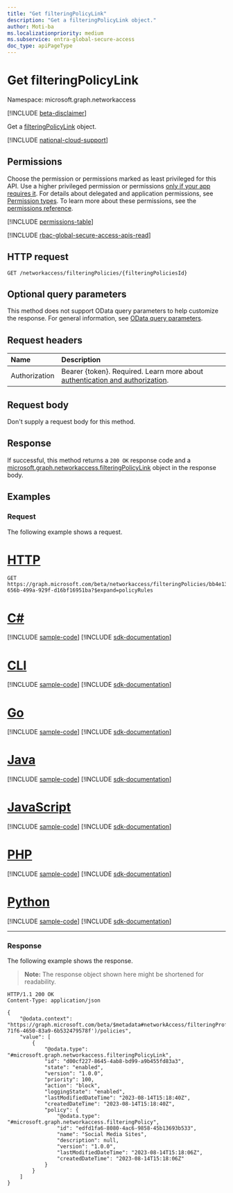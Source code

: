```yaml
---
title: "Get filteringPolicyLink"
description: "Get a filteringPolicyLink object."
author: Moti-ba
ms.localizationpriority: medium
ms.subservice: entra-global-secure-access
doc_type: apiPageType
---
```


# Get filteringPolicyLink
Namespace: microsoft.graph.networkaccess

[!INCLUDE [beta-disclaimer](../../includes/beta-disclaimer.md)]

Get a [filteringPolicyLink](../resources/networkaccess-filteringpolicylink.md) object.

[!INCLUDE [national-cloud-support](../../includes/global-only.md)]

## Permissions
Choose the permission or permissions marked as least privileged for this API. Use a higher privileged permission or permissions [only if your app requires it](/graph/permissions-overview#best-practices-for-using-microsoft-graph-permissions). For details about delegated and application permissions, see [Permission types](/graph/permissions-overview#permission-types). To learn more about these permissions, see the [permissions reference](/graph/permissions-reference).

<!-- { "blockType": "permissions", "name": "networkaccess_filteringpolicylink_get" } -->
[!INCLUDE [permissions-table](../includes/permissions/networkaccess-filteringpolicylink-get-permissions.md)]

[!INCLUDE [rbac-global-secure-access-apis-read](../includes/rbac-for-apis/rbac-global-secure-access-apis-read.md)]

## HTTP request

<!-- {
  "blockType": "ignored"
}
-->
``` http
GET /networkaccess/filteringPolicies/{filteringPoliciesId}
```

## Optional query parameters
This method does not support OData query parameters to help customize the response. For general information, see [OData query parameters](/graph/query-parameters).

## Request headers
|Name|Description|
|:---|:---|
|Authorization|Bearer {token}. Required. Learn more about [authentication and authorization](/graph/auth/auth-concepts).|

## Request body
Don't supply a request body for this method.

## Response

If successful, this method returns a `200 OK` response code and a [microsoft.graph.networkaccess.filteringPolicyLink](../resources/networkaccess-filteringpolicylink.md) object in the response body.

## Examples

### Request
The following example shows a request.
# [HTTP](#tab/http)
<!-- {
  "blockType": "request",
  "name": "get_filteringpolicylink"
}
-->
``` http
GET https://graph.microsoft.com/beta/networkaccess/filteringPolicies/bb4e13cd-656b-499a-929f-d16bf16951ba?$expand=policyRules
```

# [C#](#tab/csharp)
[!INCLUDE [sample-code](../includes/snippets/csharp/get-filteringpolicylink-csharp-snippets.md)]
[!INCLUDE [sdk-documentation](../includes/snippets/snippets-sdk-documentation-link.md)]

# [CLI](#tab/cli)
[!INCLUDE [sample-code](../includes/snippets/cli/get-filteringpolicylink-cli-snippets.md)]
[!INCLUDE [sdk-documentation](../includes/snippets/snippets-sdk-documentation-link.md)]

# [Go](#tab/go)
[!INCLUDE [sample-code](../includes/snippets/go/get-filteringpolicylink-go-snippets.md)]
[!INCLUDE [sdk-documentation](../includes/snippets/snippets-sdk-documentation-link.md)]

# [Java](#tab/java)
[!INCLUDE [sample-code](../includes/snippets/java/get-filteringpolicylink-java-snippets.md)]
[!INCLUDE [sdk-documentation](../includes/snippets/snippets-sdk-documentation-link.md)]

# [JavaScript](#tab/javascript)
[!INCLUDE [sample-code](../includes/snippets/javascript/get-filteringpolicylink-javascript-snippets.md)]
[!INCLUDE [sdk-documentation](../includes/snippets/snippets-sdk-documentation-link.md)]

# [PHP](#tab/php)
[!INCLUDE [sample-code](../includes/snippets/php/get-filteringpolicylink-php-snippets.md)]
[!INCLUDE [sdk-documentation](../includes/snippets/snippets-sdk-documentation-link.md)]

# [Python](#tab/python)
[!INCLUDE [sample-code](../includes/snippets/python/get-filteringpolicylink-python-snippets.md)]
[!INCLUDE [sdk-documentation](../includes/snippets/snippets-sdk-documentation-link.md)]

---

### Response
The following example shows the response.
>**Note:** The response object shown here might be shortened for readability.
<!-- {
  "blockType": "response",
  "truncated": true,
  "@odata.type": "microsoft.graph.networkaccess.filteringPolicyLink"
}
-->
``` http
HTTP/1.1 200 OK
Content-Type: application/json

{
    "@odata.context": "https://graph.microsoft.com/beta/$metadata#networkAccess/filteringProfiles('9020f79d-71f6-4650-83a9-6b532479578f')/policies",
    "value": [
        {
            "@odata.type": "#microsoft.graph.networkaccess.filteringPolicyLink",
            "id": "d00cf227-8645-4ab8-bd99-a9b455fd83a3",
            "state": "enabled",
            "version": "1.0.0",
            "priority": 100,
            "action": "block",
            "loggingState": "enabled",
            "lastModifiedDateTime": "2023-08-14T15:18:40Z",
            "createdDateTime": "2023-08-14T15:18:40Z",
            "policy": {
                "@odata.type": "#microsoft.graph.networkaccess.filteringPolicy",
                "id": "edfd1fa6-8080-4ac6-9858-45b13693b533",
                "name": "Social Media Sites",
                "description": null,
                "version": "1.0.0",
                "lastModifiedDateTime": "2023-08-14T15:18:06Z",
                "createdDateTime": "2023-08-14T15:18:06Z"
            }
        }
    ]
}
```

